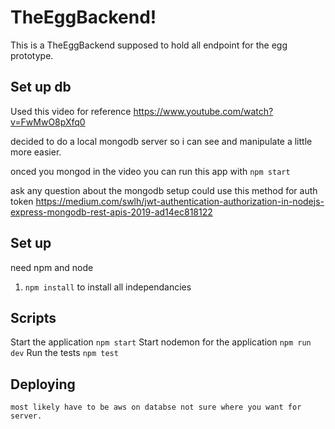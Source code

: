 # TheEggBackend!

This is a TheEggBackend supposed to hold all endpoint for the egg prototype.


## Set up db 

Used this video for reference https://www.youtube.com/watch?v=FwMwO8pXfq0

decided to do a local mongodb server so i can see and manipulate a little more easier.

onced you mongod in the video you can run this app with `npm start`

ask any question about the mongodb setup
could use this method for auth token https://medium.com/swlh/jwt-authentication-authorization-in-nodejs-express-mongodb-rest-apis-2019-ad14ec818122

## Set up

need npm and node
1. `npm install` to install all independancies


## Scripts

Start the application `npm start`
Start nodemon for the application `npm run dev`
Run the tests `npm test`

## Deploying
    most likely have to be aws on databse not sure where you want for server.
